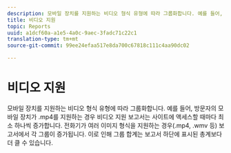 ```yaml
---
description: 모바일 장치를 지원하는 비디오 형식 유형에 따라 그룹화합니다. 예를 들어, 방문자의 모바일 장치가 .mp4를 지원하는 경우 비디오 지원 보고서는 사이트에 액세스할 때마다 최소 하나씩 증가합니다. 전화기가 여러 이미지 형식을 지원하는 경우(.mp4, .wmv 등) 보고서에서 각 그룹이 증가됩니다. 이로 인해 그룹 합계는 보고서 하단에 표시된 총계보다 더 클 수 있습니다.
title: 비디오 지원
topic: Reports
uuid: a1dcf60a-a1e5-4a0c-9aec-3fadc71c22c1
translation-type: tm+mt
source-git-commit: 99ee24efaa517e8da700c67818c111c4aa90dc02

---
```



# 비디오 지원

모바일 장치를 지원하는 비디오 형식 유형에 따라 그룹화합니다. 예를 들어, 방문자의 모바일 장치가 .mp4를 지원하는 경우 비디오 지원 보고서는 사이트에 액세스할 때마다 최소 하나씩 증가합니다. 전화기가 여러 이미지 형식을 지원하는 경우(.mp4, .wmv 등) 보고서에서 각 그룹이 증가됩니다. 이로 인해 그룹 합계는 보고서 하단에 표시된 총계보다 더 클 수 있습니다.

